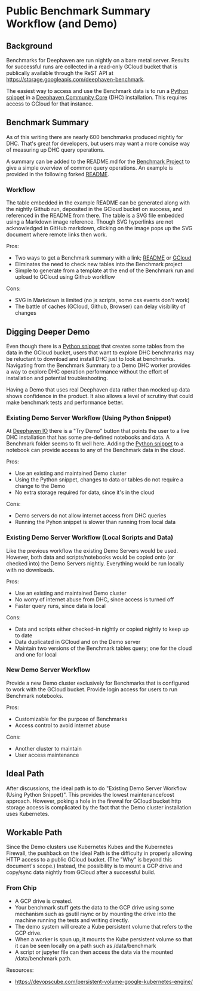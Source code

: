# Public Benchmark Summary Workflow (and Demo)

## Background
Benchmarks for Deephaven are run nightly on a bare metal server. Results for successful runs are collected in a read-only
GCloud bucket that is publically available through the ReST API at <https://storage.googleapis.com/deephaven-benchmark>.

The easiest way to access and use the Benchmark data is to run a [Python snippet](PublishedResults.md) in a 
[Deephaven Community Core](https://deephaven.io/community/) (DHC) installation. This requires access to GCloud for that instance.

## Benchmark Summary
As of this writing there are nearly 600 benchmarks produced nightly for DHC. That's great for developers, but users may want
a more concise way of measuring up DHC query operations. 

A summary can be added to the README.md for the [Benchmark Project](https://github.com/stanbrub/benchmark) to give a
simple overview of common query operations. An example is provided in the following forked
[README](https://github.com/stanbrub/benchmark/tree/embed-benchmark-summary-readme).

### Workflow
The table embedded in the example README can be generated along with the nightly Github run, deposited in the 
GCloud bucket on success, and referenced in the README from there. The table is a SVG file embedded using a Markdown
image reference. Though SVG hyperlinks are not acknowledged in GitHub markdown, clicking on the image pops up the SVG document
where remote links then work.

Pros:
- Two ways to get a Benchmark summary with a link; [README](https://github.com/stanbrub/benchmark/tree/embed-benchmark-summary-readme) 
or [GCloud](https://storage.googleapis.com/deephaven-benchmark/benchmark-summary.svg)
- Eliminates the need to check new tables into the Benchmark project
- Simple to generate from a template at the end of the Benchmark run and upload to GCloud using Github workflow

Cons:
- SVG in Markdown is limited (no js scripts, some css events don't work)
- The battle of caches (GCloud, Github, Browser) can delay visibility of changes

## Digging Deeper Demo
Even though there is a [Python snippet](PublishedResults.md) that creates
some tables from the data in the GCloud bucket, users that want to explore DHC benchmarks may be reluctant to download
and install DHC just to look at benchmarks. Navigating from the Benchmark Summary to a Demo DHC worker provides a way
to explore DHC operation performance without the effort of installation and potential troubleshooting.

Having a Demo that uses real Deephaven data rather than mocked up data shows confidence in the product. It also allows
a level of scrutiny that could make benchmark tests and performance better.

### Existing Demo Server Workflow (Using Python Snippet)
At [Deephaven IO](https://deephaven.io/) there is a "Try Demo" button that points the user to a live DHC installation
that has some pre-defined notebooks and data. A Benchmark folder seems to fit well here. Adding the 
[Python snippet](PublishedResults.md) to a notebook can provide access to any of the Benchmark data in the cloud.

Pros:
- Use an existing and maintained Demo cluster
- Using the Python snippet, changes to data or tables do not require a change to the Demo
- No extra storage required for data, since it's in the cloud

Cons:
- Demo servers do not allow internet access from DHC queries
- Running the Pyhon snippet is slower than running from local data

### Existing Demo Server Workflow (Local Scripts and Data)
Like the previous workflow the existing Demo Servers would be used. However, both data and scripts/notebooks would be
copied onto (or checked into) the Demo Servers nightly. Everything would be run locally with no downloads.

Pros:
- Use an existing and maintained Demo cluster
- No worry of internet abuse from DHC, since access is turned off
- Faster query runs, since data is local

Cons:
- Data and scripts either checked-in nightly or copied nightly to keep up to date
- Data duplicated in GCloud and on the Demo server
- Maintain two versions of the Benchmark tables query; one for the cloud and one for local

### New Demo Server Workflow
Provide a new Demo cluster exclusively for Benchmarks that is configured to work with the GCloud bucket.
Provide login access for users to run Benchmark notebooks.

Pros:
- Customizable for the purpose of Benchmarks
- Access control to avoid internet abuse

Cons:
- Another cluster to maintain
- User access maintenance

## Ideal Path
After discussions, the ideal path is to do "Existing Demo Server Workflow (Using Python Snippet)". This 
provides the lowest maintenance/cost approach. However, poking a hole in the firewal for GCloud bucket
http storage access is complicated by the fact that the Demo cluster installation uses Kubernetes.

## Workable Path
Since the Demo clusters use Kubernetes Kubes and the Kubernetes Firewall, the pushback on the Ideal Path
is the difficulty in properly allowing HTTP access to a public GCloud bucket.  (The "Why" is beyond this
document's scope.) Instead, the possibility is to mount a GCP drive and copy/sync data nightly from GCloud 
after a successful build.

### From Chip
- A GCP drive is created.
- Your benchmark stuff gets the data to the GCP drive using some mechanism such as gsutil rsync or by mounting the drive into the machine running the tests and writing directly.
- The demo system will create a Kube persistent volume that refers to the GCP drive.
- When a worker is spun up, it mounts the Kube persistent volume so that it can be seen locally on a path such as /data/benchmark
- A script or jupyter file can then access the data via the mounted /data/benchmark path.

Resources:
- https://devopscube.com/persistent-volume-google-kubernetes-engine/







